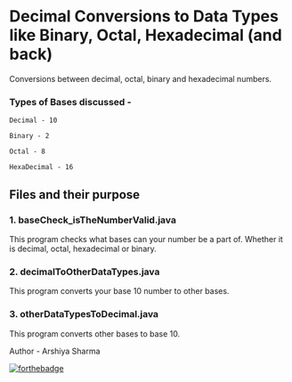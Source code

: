 # Decimal Conversions to Data Types like Binary, Octal, Hexadecimal (and back)
Conversions between decimal, octal, binary and hexadecimal numbers.
### Types of Bases discussed - 

    Decimal - 10

    Binary - 2

    Octal - 8

    HexaDecimal - 16
## Files and their purpose
### 1. baseCheck_isTheNumberValid.java
This program checks what bases can your number be a part of. Whether it is decimal, octal, hexadecimal or binary.
### 2. decimalToOtherDataTypes.java
This program converts your base 10 number to other bases.
### 3. otherDataTypesToDecimal.java
This program converts other bases to base 10.

Author - Arshiya Sharma

[![forthebadge](https://forthebadge.com/images/badges/made-with-java.svg)](https://forthebadge.com)

